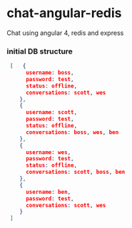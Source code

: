 # chat-angular-redis
Chat using angular 4, redis and express

### initial DB structure
```json
 [   {
      username: boss,
      password: test,
      status: offline,
      conversations: scott, wes
    },
    {
      username: scott,
      password: test,
      status: offline,
      conversations: boss, wes, ben
    },
    {
      username: wes,
      password: test,
      status: offline,
      conversations: scott, boss, ben
    },
    {
      username: ben,
      password: test,
      conversations: scott, wes
    }
 ]   
```
